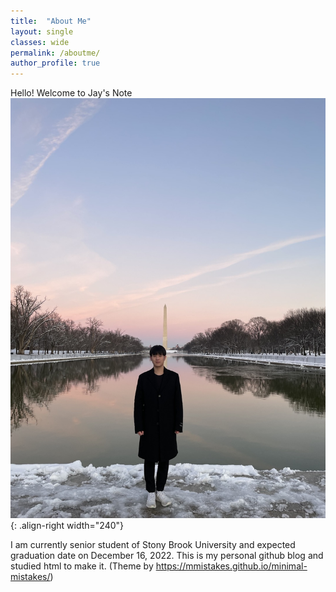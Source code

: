 ```yaml
---
title:  "About Me"
layout: single
classes: wide
permalink: /aboutme/
author_profile: true
---
```


Hello! Welcome to Jay's Note
![](/images/image1.jpg){: .align-right width="240"}

I am currently senior student of Stony Brook University and expected graduation date on December 16, 2022.
This is my personal github blog and studied html to make it. (Theme by https://mmistakes.github.io/minimal-mistakes/)